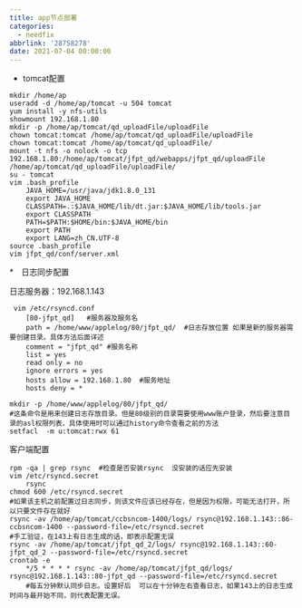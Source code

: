 ```yaml
---
title: app节点部署
categories:
  - needfix
abbrlink: '28758278'
date: 2021-07-04 00:00:00
---
```

   * tomcat配置
   
 

  
    mkdir /home/ap   
    useradd -d /home/ap/tomcat -u 504 tomcat
    yum install -y nfs-utils
    showmount 192.168.1.80
    mkdir -p /home/ap/tomcat/qd_uploadFile/uploadFile
    chown tomcat:tomcat /home/ap/tomcat/qd_uploadFile/uploadFile
    chown tomcat:tomcat /home/ap/tomcat/qd_uploadFile/
    mount -t nfs -o nolock -o tcp 192.168.1.80:/home/ap/tomcat/jfpt_qd/webapps/jfpt_qd/uploadFile /home/ap/tomcat/qd_uploadFile/uploadFile/
    su - tomcat
    vim .bash_profile 
        JAVA_HOME=/usr/java/jdk1.8.0_131
        export JAVA_HOME
        CLASSPATH=.:$JAVA_HOME/lib/dt.jar:$JAVA_HOME/lib/tools.jar
        export CLASSPATH
        PATH=$PATH:$HOME/bin:$JAVA_HOME/bin
        export PATH
        export LANG=zh_CN.UTF-8
    source .bash_profile
    vim jfpt_qd/conf/server.xml

*　日志同步配置

日志服务器：192.168.1.143 


     vim /etc/rsyncd.conf
        [80-jfpt_qd]   #服务器及服务名
        path = /home/www/applelog/80/jfpt_qd/  #日志存放位置 如果是新的服务器需要创建目录。具体方法后面详述
        comment = "jfpt_qd" #服务名称
        list = yes
        read only = no
        ignore errors = yes
        hosts allow = 192.168.1.80  #服务地址
        hosts deny = *
        
    mkdir -p /home/www/applelog/80/jfpt_qd/  
    #这条命令是用来创建日志存放目录。但是80级别的目录需要使用www账户登录，然后要注意目录的asl权限列表，具体使用时可以通过history命令查看之前的方法
    setfacl  -m u:tomcat:rwx 61
    
客户端配置

    rpm -qa | grep rsync  #检查是否安装rsync  没安装的话应先安装
    vim /etc/rsyncd.secret   
        rsync
    chmod 600 /etc/rsyncd.secret      
    #如果该主机之前配置过日志同步，则该文件应该已经存在，但是因为权限，可能无法打开，所以只要文件存在就好
    rsync -av /home/ap/tomcat/ccbsncom-1400/logs/ rsync@192.168.1.143::86-ccbsncom-1400 --password-file=/etc/rsyncd.secret  
    #手工验证，在143上有日志生成的话，即表示配置无误
    rsync -av /home/ap/tomcat/jfpt_qd_2/logs/ rsync@192.168.1.143::60-jfpt_qd_2 --password-file=/etc/rsyncd.secret
    crontab -e
        */5 * * * * rsync -av /home/ap/tomcat/jfpt_qd/logs/ rsync@192.168.1.143::80-jfpt_qd --password-file=/etc/rsyncd.secret 
        #每五分钟默认同步日志。设置好后  可以在十分钟左右查看日志，如果143上的日志生成时间与最开始不同，则代表配置无误。
